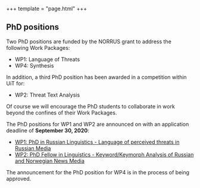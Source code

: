 +++
template = "page.html"
+++

## PhD positions

Two PhD positions are funded by the NORRUS grant to address the following Work Packages:
- WP1: Language of Threats
- WP4: Synthesis

In addition, a third PhD position has been awarded in a competition within UiT for:
- WP2: Threat Text Analysis

Of course we will encourage the PhD students to collaborate in work beyond the
confines of their Work Packages.

The PhD positions for WP1 and WP2 are announced on
with an application deadline of **September 30, 2020**:
- [WP1: PhD in Russian Linguistics - Language of perceived threats in Russian Media](https://www.jobbnorge.no/en/available-jobs/job/185277/phd-in-russian-linguistics-language-of-perceived-threats-in-russian-media)
- [WP2: PhD Fellow in Linguistics - Keyword/Keymorph Analysis of Russian and Norwegian News Media](https://www.jobbnorge.no/en/available-jobs/job/186159/phd-fellow-in-linguistics-keyword-keymorph-analysis-of-russian-and-norwegian-news-media)

The announcement for the PhD position for WP4 is in the process of being approved.
